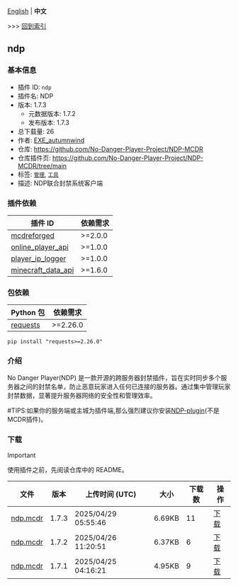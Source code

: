 [English](readme.md) | **中文**

\>\>\> [回到索引](/readme-zh_cn.md)

## ndp

### 基本信息

- 插件 ID: `ndp`
- 插件名: NDP
- 版本: 1.7.3
  - 元数据版本: 1.7.2
  - 发布版本: 1.7.3
- 总下载量: 26
- 作者: [EXE_autumnwind](https://github.com/EXE-autumnwind)
- 仓库: https://github.com/No-Danger-Player-Project/NDP-MCDR
- 仓库插件页: https://github.com/No-Danger-Player-Project/NDP-MCDR/tree/main
- 标签: [`管理`](/labels/management/readme-zh_cn.md), [`工具`](/labels/tool/readme-zh_cn.md)
- 描述: NDP联合封禁系统客户端

### 插件依赖

| 插件 ID | 依赖需求 |
| --- | --- |
| [mcdreforged](https://github.com/Fallen-Breath/MCDReforged) | \>=2.0.0 |
| [online_player_api](/plugins/online_player_api/readme-zh_cn.md) | \>=1.0.0 |
| [player_ip_logger](/plugins/player_ip_logger/readme-zh_cn.md) | \>=1.0.0 |
| [minecraft_data_api](/plugins/minecraft_data_api/readme-zh_cn.md) | \>=1.6.0 |

### 包依赖

| Python 包 | 依赖需求 |
| --- | --- |
| [requests](https://pypi.org/project/requests) | \>=2.26.0 |

```
pip install "requests>=2.26.0"
```

### 介绍

No Danger Player(NDP) 是一款开源的跨服务器封禁插件，旨在实时同步多个服务器之间的封禁名单，防止恶意玩家进入任何已连接的服务器。通过集中管理玩家封禁数据，显著提升服务器网络的安全性和管理效率。

#TIPS:如果你的服务端或主城为插件端,那么强烈建议你安装[NDP-plugin](https://modrinth.com/plugin/ndp-plugins)(不是MCDR插件)。

### 下载

> [!IMPORTANT]
> 使用插件之前，先阅读仓库中的 README。

| 文件 | 版本 | 上传时间 (UTC) | 大小 | 下载数 | 操作 |
| --- | --- | --- | --- | --- | --- |
| [ndp.mcdr](https://github.com/No-Danger-Player-Project/NDP-MCDR/releases/tag/v1.7.3) | 1.7.3 | 2025/04/29 05:55:46 | 6.69KB | 11 | [下载](https://github.com/No-Danger-Player-Project/NDP-MCDR/releases/download/v1.7.3/ndp.mcdr) |
| [ndp.mcdr](https://github.com/No-Danger-Player-Project/NDP-MCDR/releases/tag/v1.7.2) | 1.7.2 | 2025/04/26 11:20:51 | 6.37KB | 6 | [下载](https://github.com/No-Danger-Player-Project/NDP-MCDR/releases/download/v1.7.2/ndp.mcdr) |
| [ndp.mcdr](https://github.com/No-Danger-Player-Project/NDP-MCDR/releases/tag/v1.7.1) | 1.7.1 | 2025/04/25 04:16:21 | 4.95KB | 9 | [下载](https://github.com/No-Danger-Player-Project/NDP-MCDR/releases/download/v1.7.1/ndp.mcdr) |

